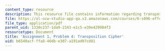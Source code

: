 ```yaml
---
content_type: resource
description: This resource file contains information regarding transposition cipher.
file: https://ol-ocw-studio-app-qa.s3.amazonaws.com/courses/6-s096-effective-programming-in-c-and-c-january-iap-2014/b6540acfffa846dbe307a191ad07cd81_MIT6_S096IAP14_ass1_p4.pdf
file_type: application/pdf
parent_uid: 1330c237-1da9-2343-e1c5-e39e429984f3
resourcetype: Document
title: 'Assignment 1, Problem 4: Transposition Cipher'
uid: b6540acf-ffa8-46db-e307-a191ad07cd81
---
```

